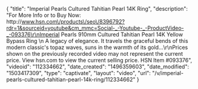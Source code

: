 {
    "title": "Imperial Pearls Cultured Tahitian Pearl 14K  Ring",
    "description": "For More Info or to Buy Now: http:\/\/www.hsn.com\/products\/seo\/8396792?rdr=1&sourceid=youtube&cm_mmc=Social-_-Youtube-_-ProductVideo-_-093376\r\nImperial Pearls 910mm Cultured Tahitian Pearl 14K Yellow Bypass Ring \n A legacy of elegance. It travels the graceful bends of this modern classic's topaz waves, suns in the warmth of its gold...\r\nPrices shown on the previously recorded video may not represent the current price.  View hsn.com to view the current selling price. HSN Item #093376",
    "videoid": "112334662",
    "date_created": "1496359603",
    "date_modified": "1503417309",
    "type": "captivate",
    "layout": "video",
    "url": "\/v\/imperial-pearls-cultured-tahitian-pearl-14k-ring\/112334662"
}